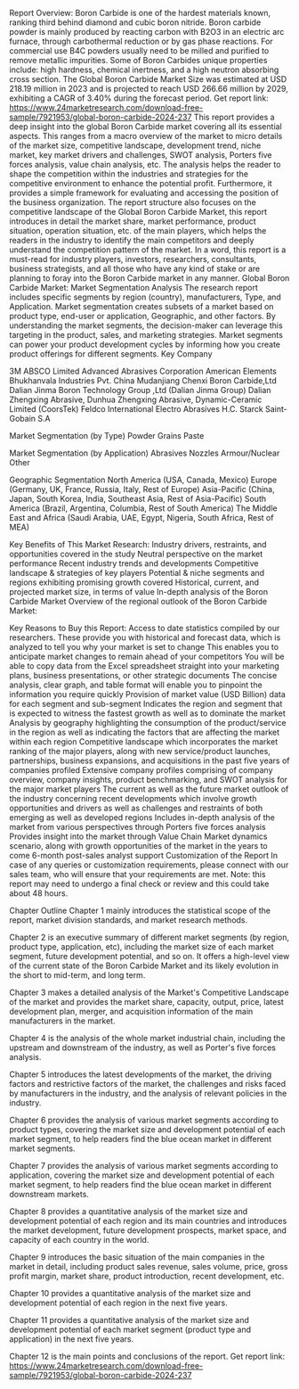 Report Overview:
Boron Carbide is one of the hardest materials known, ranking third behind diamond and cubic boron nitride. Boron carbide powder is mainly produced by reacting carbon with B2O3 in an electric arc furnace, through carbothermal reduction or by gas phase reactions. For commercial use B4C powders usually need to be milled and purified to remove metallic impurities. Some of Boron Carbides unique properties include: high hardness, chemical inertness, and a high neutron absorbing cross section.
The Global Boron Carbide Market Size was estimated at USD 218.19 million in 2023 and is projected to reach USD 266.66 million by 2029, exhibiting a CAGR of 3.40% during the forecast period.
Get report link: https://www.24marketresearch.com/download-free-sample/7921953/global-boron-carbide-2024-237
This report provides a deep insight into the global Boron Carbide market covering all its essential aspects. This ranges from a macro overview of the market to micro details of the market size, competitive landscape, development trend, niche market, key market drivers and challenges, SWOT analysis, Porters five forces analysis, value chain analysis, etc.
The analysis helps the reader to shape the competition within the industries and strategies for the competitive environment to enhance the potential profit. Furthermore, it provides a simple framework for evaluating and accessing the position of the business organization. The report structure also focuses on the competitive landscape of the Global Boron Carbide Market, this report introduces in detail the market share, market performance, product situation, operation situation, etc. of the main players, which helps the readers in the industry to identify the main competitors and deeply understand the competition pattern of the market.
In a word, this report is a must-read for industry players, investors, researchers, consultants, business strategists, and all those who have any kind of stake or are planning to foray into the Boron Carbide market in any manner.
Global Boron Carbide Market: Market Segmentation Analysis
The research report includes specific segments by region (country), manufacturers, Type, and Application. Market segmentation creates subsets of a market based on product type, end-user or application, Geographic, and other factors. By understanding the market segments, the decision-maker can leverage this targeting in the product, sales, and marketing strategies. Market segments can power your product development cycles by informing how you create product offerings for different segments.
Key Company

3M
ABSCO Limited
Advanced Abrasives Corporation
American Elements
Bhukhanvala Industries Pvt.
China Mudanjiang Chenxi Boron Carbide,Ltd
Dalian Jinma Boron Technology Group ,Ltd (Dalian Jinma Group)
Dalian Zhengxing Abrasive,
Dunhua Zhengxing Abrasive,
Dynamic-Ceramic Limited (CoorsTek)
Feldco International
Electro Abrasives
H.C. Starck
Saint-Gobain S.A

Market Segmentation (by Type)
Powder
Grains
Paste

Market Segmentation (by Application)
Abrasives
Nozzles
Armour/Nuclear
Other

Geographic Segmentation
North America (USA, Canada, Mexico)
Europe (Germany, UK, France, Russia, Italy, Rest of Europe)
Asia-Pacific (China, Japan, South Korea, India, Southeast Asia, Rest of Asia-Pacific)
South America (Brazil, Argentina, Columbia, Rest of South America)
The Middle East and Africa (Saudi Arabia, UAE, Egypt, Nigeria, South Africa, Rest of MEA)

Key Benefits of This Market Research:
Industry drivers, restraints, and opportunities covered in the study
Neutral perspective on the market performance
Recent industry trends and developments
Competitive landscape & strategies of key players
Potential & niche segments and regions exhibiting promising growth covered
Historical, current, and projected market size, in terms of value
In-depth analysis of the Boron Carbide Market
Overview of the regional outlook of the Boron Carbide Market:

Key Reasons to Buy this Report:
Access to date statistics compiled by our researchers. These provide you with historical and forecast data, which is analyzed to tell you why your market is set to change
This enables you to anticipate market changes to remain ahead of your competitors
You will be able to copy data from the Excel spreadsheet straight into your marketing plans, business presentations, or other strategic documents
The concise analysis, clear graph, and table format will enable you to pinpoint the information you require quickly
Provision of market value (USD Billion) data for each segment and sub-segment
Indicates the region and segment that is expected to witness the fastest growth as well as to dominate the market
Analysis by geography highlighting the consumption of the product/service in the region as well as indicating the factors that are affecting the market within each region
Competitive landscape which incorporates the market ranking of the major players, along with new service/product launches, partnerships, business expansions, and acquisitions in the past five years of companies profiled
Extensive company profiles comprising of company overview, company insights, product benchmarking, and SWOT analysis for the major market players
The current as well as the future market outlook of the industry concerning recent developments which involve growth opportunities and drivers as well as challenges and restraints of both emerging as well as developed regions
Includes in-depth analysis of the market from various perspectives through Porters five forces analysis
Provides insight into the market through Value Chain
Market dynamics scenario, along with growth opportunities of the market in the years to come
6-month post-sales analyst support
Customization of the Report
In case of any queries or customization requirements, please connect with our sales team, who will ensure that your requirements are met.
Note: this report may need to undergo a final check or review and this could take about 48 hours.

Chapter Outline
Chapter 1 mainly introduces the statistical scope of the report, market division standards, and market research methods.

Chapter 2 is an executive summary of different market segments (by region, product type, application, etc), including the market size of each market segment, future development potential, and so on. It offers a high-level view of the current state of the Boron Carbide Market and its likely evolution in the short to mid-term, and long term.

Chapter 3 makes a detailed analysis of the Market's Competitive Landscape of the market and provides the market share, capacity, output, price, latest development plan, merger, and acquisition information of the main manufacturers in the market.

Chapter 4 is the analysis of the whole market industrial chain, including the upstream and downstream of the industry, as well as Porter's five forces analysis.

Chapter 5 introduces the latest developments of the market, the driving factors and restrictive factors of the market, the challenges and risks faced by manufacturers in the industry, and the analysis of relevant policies in the industry.

Chapter 6 provides the analysis of various market segments according to product types, covering the market size and development potential of each market segment, to help readers find the blue ocean market in different market segments.

Chapter 7 provides the analysis of various market segments according to application, covering the market size and development potential of each market segment, to help readers find the blue ocean market in different downstream markets.

Chapter 8 provides a quantitative analysis of the market size and development potential of each region and its main countries and introduces the market development, future development prospects, market space, and capacity of each country in the world.

Chapter 9 introduces the basic situation of the main companies in the market in detail, including product sales revenue, sales volume, price, gross profit margin, market share, product introduction, recent development, etc.

Chapter 10 provides a quantitative analysis of the market size and development potential of each region in the next five years.

Chapter 11 provides a quantitative analysis of the market size and development potential of each market segment (product type and application) in the next five years.

Chapter 12 is the main points and conclusions of the report.
Get report link: https://www.24marketresearch.com/download-free-sample/7921953/global-boron-carbide-2024-237

